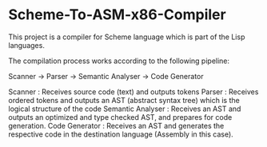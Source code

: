 # Scheme-To-ASM-x86-Compiler
This project is a compiler for Scheme language which is part of the Lisp languages.

The compilation process works according to the following pipeline: 

Scanner -> Parser -> Semantic Analyser -> Code Generator

Scanner : Receives source code (text) and outputs tokens
Parser : Receives ordered tokens and outputs an AST (abstract syntax tree) which is the logical structure of the code
Semantic Analyser : Receives an AST and outputs an optimized and type checked AST, and prepares for code generation. 
Code Generator : Receives an AST and generates the respective code in the destination language (Assembly in this case).

